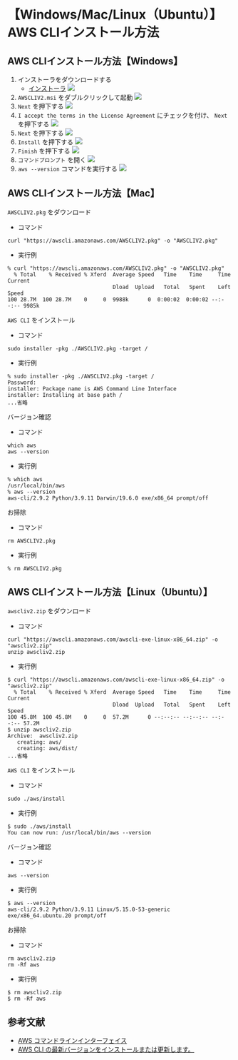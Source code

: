 # 【Windows/Mac/Linux（Ubuntu）】AWS CLIインストール方法

## AWS CLIインストール方法【Windows】
1. インストーラをダウンロードする
   - [インストーラ](https://aws.amazon.com/jp/cli/)
![](./img/01.png)
2. `AWSCLIV2.msi` をダブルクリックして起動
![](./img/02.png)
3. `Next` を押下する
![](./img/03.png)
4. `I accept the terms in the License Agreement` にチェックを付け、 `Next` を押下する
![](./img/04.png)
5. `Next` を押下する
![](./img/05.png)
6. `Install` を押下する
![](./img/06.png)
7. `Finish` を押下する
![](./img/07.png)
8. `コマンドプロンプト` を開く
![](./img/08.png)
9. `aws --version` コマンドを実行する
![](./img/09.png)

## AWS CLIインストール方法【Mac】
`AWSCLIV2.pkg` をダウンロード
- コマンド
```
curl "https://awscli.amazonaws.com/AWSCLIV2.pkg" -o "AWSCLIV2.pkg"
```
- 実行例
```
% curl "https://awscli.amazonaws.com/AWSCLIV2.pkg" -o "AWSCLIV2.pkg"
  % Total    % Received % Xferd  Average Speed   Time    Time     Time  Current
                                 Dload  Upload   Total   Spent    Left  Speed
100 28.7M  100 28.7M    0     0  9988k      0  0:00:02  0:00:02 --:--:-- 9985k
```

`AWS CLI` をインストール
- コマンド
```
sudo installer -pkg ./AWSCLIV2.pkg -target /
```
- 実行例
```
% sudo installer -pkg ./AWSCLIV2.pkg -target /
Password:
installer: Package name is AWS Command Line Interface
installer: Installing at base path /
...省略
```

バージョン確認
- コマンド
```
which aws
aws --version
```
- 実行例
```
% which aws
/usr/local/bin/aws
% aws --version
aws-cli/2.9.2 Python/3.9.11 Darwin/19.6.0 exe/x86_64 prompt/off
```

お掃除
- コマンド
```
rm AWSCLIV2.pkg
```
- 実行例
```
% rm AWSCLIV2.pkg
```


## AWS CLIインストール方法【Linux（Ubuntu）】
`awscliv2.zip` をダウンロード
- コマンド
```
curl "https://awscli.amazonaws.com/awscli-exe-linux-x86_64.zip" -o "awscliv2.zip"
unzip awscliv2.zip
```
- 実行例
```
$ curl "https://awscli.amazonaws.com/awscli-exe-linux-x86_64.zip" -o "awscliv2.zip"
  % Total    % Received % Xferd  Average Speed   Time    Time     Time  Current
                                 Dload  Upload   Total   Spent    Left  Speed
100 45.8M  100 45.8M    0     0  57.2M      0 --:--:-- --:--:-- --:--:-- 57.2M
$ unzip awscliv2.zip
Archive:  awscliv2.zip
   creating: aws/
   creating: aws/dist/
...省略
```

`AWS CLI` をインストール
- コマンド
```
sudo ./aws/install
```
- 実行例
```
$ sudo ./aws/install
You can now run: /usr/local/bin/aws --version
```

バージョン確認
- コマンド
```
aws --version
```
- 実行例
```
$ aws --version
aws-cli/2.9.2 Python/3.9.11 Linux/5.15.0-53-generic exe/x86_64.ubuntu.20 prompt/off
```

お掃除
- コマンド
```
rm awscliv2.zip
rm -Rf aws
```
- 実行例
```
$ rm awscliv2.zip
$ rm -Rf aws
```

## 参考文献
- [AWS コマンドラインインターフェイス](https://aws.amazon.com/jp/cli/)
- [AWS CLI の最新バージョンをインストールまたは更新します。](https://docs.aws.amazon.com/ja_jp/cli/latest/userguide/getting-started-install.html)
